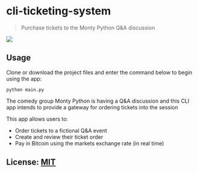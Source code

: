 # cli-ticketing-system
> Purchase tickets to the Monty Python Q&A discussion

![](preview-app.gif)

## Usage
Clone or download the project files and enter the command below to begin using the app:

```shell
python main.py
```
The comedy group Monty Python is having a Q&A discussion and this CLI app
intends to provide a gateway for ordering tickets into the session

This app allows users to:
* Order tickets to a fictional Q&A event
* Create and review their ticket order
* Pay in Bitcoin using the markets exchange rate (in real time)

## License:  [MIT](LICENSE)

